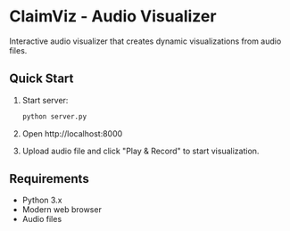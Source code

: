 # ClaimViz - Audio Visualizer

Interactive audio visualizer that creates dynamic visualizations from audio files.

## Quick Start

1. Start server:
   ```bash
   python server.py
   ```

2. Open http://localhost:8000

3. Upload audio file and click "Play & Record" to start visualization.

## Requirements

- Python 3.x
- Modern web browser
- Audio files

